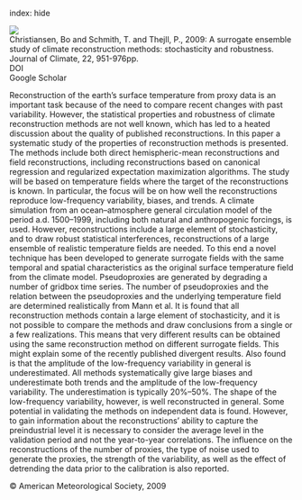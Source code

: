 index: hide

<div class="Citation">
    <div class="Citation-thumb CitationThumb-linked"  data-href="https://doi.org/10.1175/2008jcli2301.1">
      <img src="https://static.claimspace.cloud/climate-study-static/refs/thumbs/5/Christiansen_et_al_2009-thumb.png" />
    </div>

  <div class="Citation-body">
    <div class="Citation-text">Christiansen, Bo and Schmith, T. and Thejll, P., 2009: A surrogate ensemble study of climate reconstruction methods: stochasticity and robustness. <span class="Article-journal">Journal of Climate, </span><span class="Article-volume">22, </span>951-976pp.</div>
    <div class="Citation-links">
      <div class="CitationLink" data-href="https://doi.org/10.1175/2008jcli2301.1">
        <div class="CitationLink-icon CitationLink-Doi"></div>
        <div class="CitationLink-text">DOI</div>
      </div>
      <div class="CitationLink" data-href="https://scholar.google.com/scholar?q=10.1175/2008jcli2301.1">
        <div class="CitationLink-icon CitationLink-Scholar"></div>
        <div class="CitationLink-text">Google Scholar</div>
      </div>
    </div>
  </div>
</div>

Reconstruction of the earth’s surface temperature from proxy data is an important task because of the need to compare recent changes with past variability. However, the statistical properties and robustness of climate reconstruction methods are not well known, which has led to a heated discussion about the quality of published reconstructions. In this paper a systematic study of the properties of reconstruction methods is presented. The methods include both direct hemispheric-mean reconstructions and field reconstructions, including reconstructions based on canonical regression and regularized expectation maximization algorithms. The study will be based on temperature fields where the target of the reconstructions is known. In particular, the focus will be on how well the reconstructions reproduce low-frequency variability, biases, and trends. A climate simulation from an ocean–atmosphere general circulation model of the period a.d. 1500–1999, including both natural and anthropogenic forcings, is used. However, reconstructions include a large element of stochasticity, and to draw robust statistical interferences, reconstructions of a large ensemble of realistic temperature fields are needed. To this end a novel technique has been developed to generate surrogate fields with the same temporal and spatial characteristics as the original surface temperature field from the climate model. Pseudoproxies are generated by degrading a number of gridbox time series. The number of pseudoproxies and the relation between the pseudoproxies and the underlying temperature field are determined realistically from Mann et al. It is found that all reconstruction methods contain a large element of stochasticity, and it is not possible to compare the methods and draw conclusions from a single or a few realizations. This means that very different results can be obtained using the same reconstruction method on different surrogate fields. This might explain some of the recently published divergent results. Also found is that the amplitude of the low-frequency variability in general is underestimated. All methods systematically give large biases and underestimate both trends and the amplitude of the low-frequency variability. The underestimation is typically 20%–50%. The shape of the low-frequency variability, however, is well reconstructed in general. Some potential in validating the methods on independent data is found. However, to gain information about the reconstructions’ ability to capture the preindustrial level it is necessary to consider the average level in the validation period and not the year-to-year correlations. The influence on the reconstructions of the number of proxies, the type of noise used to generate the proxies, the strength of the variability, as well as the effect of detrending the data prior to the calibration is also reported.

<div class="Citation-copy">
&copy; American Meteorological Society, 2009
</div>